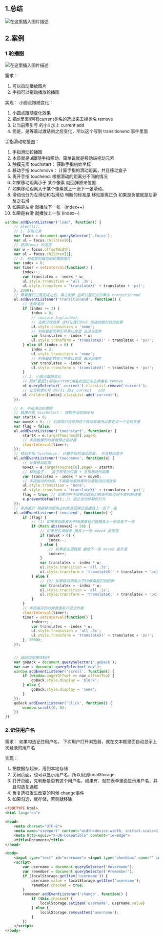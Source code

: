 ## 1.总结
![在这里插入图片描述](https://img-blog.csdnimg.cn/20210103195604207.png?x-oss-process=image/watermark,type_ZmFuZ3poZW5naGVpdGk,shadow_10,text_aHR0cHM6Ly9ibG9nLmNzZG4ubmV0L3FxXzM1MjE4NTIz,size_16,color_FFFFFF,t_70#pic_center)


## 2.案例
### 1.轮播图
![在这里插入图片描述](https://img-blog.csdnimg.cn/2021010318252174.gif#pic_center)

需求：
1. 可以自动播放图片
2. 手指可以拖动播放轮播图

实现：
小圆点跟随变化：
1. 小圆点跟随变化效果
2. 把ol里面li带有current类名的选出来去掉类名 remove
3. 让当前索引号 的小li 加上 current add
4. 但是，是等着过渡结束之后变化，所以这个写到 transitionend 事件里面

手指滑动轮播图：
1. 手指滑动轮播图
2. 本质就是ul跟随手指移动，简单说就是移动端拖动元素
3. 触摸元素 touchstart： 获取手指初始坐标
4. 移动手指 touchmove： 计算手指的滑动距离，并且移动盒子
5. 离开手指 touchend: 根据滑动的距离分不同的情况
6. 如果移动距离小于 某个像素 就回弹原来位置
7. 如果移动距离大于某个像素就上一张下一张滑动。
8. 滑动也分为左滑动和右滑动 判断的标准是 移动距离正负 如果是负值就是左滑 反之右滑
9. 如果是左滑 就播放下一张 （index++）
10. 如果是右滑 就播放上一张 (index--)
```javascript
window.addEventListener('load', function() {
    // alert(1);
    // 1. 获取元素 
    var focus = document.querySelector('.focus');
    var ul = focus.children[0];
    // 获得focus 的宽度
    var w = focus.offsetWidth;
    var ol = focus.children[1];
    // 2. 利用定时器自动轮播图图片
    var index = 0;
    var timer = setInterval(function() {
        index++;
        var translatex = -index * w;
        ul.style.transition = 'all .3s';
        ul.style.transform = 'translateX(' + translatex + 'px)';
    }, 2000);
    // 等着我们过渡完成之后，再去判断 监听过渡完成的事件 transitionend 
    ul.addEventListener('transitionend', function() {
        // 无缝滚动
        if (index >= 3) {
            index = 0;
            // console.log(index);
            // 去掉过渡效果 这样让我们的ul 快速的跳到目标位置
            ul.style.transition = 'none';
            // 利用最新的索引号乘以宽度 去滚动图片
            var translatex = -index * w;
            ul.style.transform = 'translateX(' + translatex + 'px)';
        } else if (index < 0) {
            index = 2;
            ul.style.transition = 'none';
            // 利用最新的索引号乘以宽度 去滚动图片
            var translatex = -index * w;
            ul.style.transform = 'translateX(' + translatex + 'px)';
        }
        // 3. 小圆点跟随变化
        // 把ol里面li带有current类名的选出来去掉类名 remove
        ol.querySelector('.current').classList.remove('current');
        // 让当前索引号 的小li 加上 current   add
        ol.children[index].classList.add('current');
    });

    // 4. 手指滑动轮播图 
    // 触摸元素 touchstart： 获取手指初始坐标
    var startX = 0;
    var moveX = 0; // 后面我们会使用这个移动距离所以要定义一个全局变量
    var flag = false;
    ul.addEventListener('touchstart', function(e) {
        startX = e.targetTouches[0].pageX;
        // 手指触摸的时候就停止定时器
        clearInterval(timer);
    });
    // 移动手指 touchmove： 计算手指的滑动距离， 并且移动盒子
    ul.addEventListener('touchmove', function(e) {
        // 计算移动距离
        moveX = e.targetTouches[0].pageX - startX;
        // 移动盒子：  盒子原来的位置 + 手指移动的距离 
        var translatex = -index * w + moveX;
        // 手指拖动的时候，不需要动画效果所以要取消过渡效果
        ul.style.transition = 'none';
        ul.style.transform = 'translateX(' + translatex + 'px)';
        flag = true; // 如果用户手指移动过我们再去判断否则不做判断效果
        e.preventDefault(); // 阻止滚动屏幕的行为
    });
    // 手指离开 根据移动距离去判断是回弹还是播放上一张下一张
    ul.addEventListener('touchend', function(e) {
        if (flag) {
            // (1) 如果移动距离大于50像素我们就播放上一张或者下一张
            if (Math.abs(moveX) > 50) {
                // 如果是右滑就是 播放上一张 moveX 是正值
                if (moveX > 0) {
                    index--;
                } else {
                    // 如果是左滑就是 播放下一张 moveX 是负值
                    index++;
                }
                var translatex = -index * w;
                ul.style.transition = 'all .3s';
                ul.style.transform = 'translateX(' + translatex + 'px)';
            } else {
                // (2) 如果移动距离小于50像素我们就回弹
                var translatex = -index * w;
                ul.style.transition = 'all .1s';
                ul.style.transform = 'translateX(' + translatex + 'px)';
            }
        }
        // 手指离开的时候就重新开启定时器
        clearInterval(timer);
        timer = setInterval(function() {
            index++;
            var translatex = -index * w;
            ul.style.transition = 'all .3s';
            ul.style.transform = 'translateX(' + translatex + 'px)';
        }, 2000);
    });


    // 返回顶部模块制作
    var goBack = document.querySelector('.goBack');
    var nav = document.querySelector('nav');
    window.addEventListener('scroll', function() {
        if (window.pageYOffset >= nav.offsetTop) {
            goBack.style.display = 'block';
        } else {
            goBack.style.display = 'none';
        }
    });
    goBack.addEventListener('click', function() {
        window.scroll(0, 0);
    })
})
```
### 2.记住用户名

需求：
如果勾选记住用户名， 下次用户打开浏览器，就在文本框里面自动显示上次登录的用户名

实现：
1. 把数据存起来，用到本地存储
2. 关闭页面，也可以显示用户名，所以用到localStorage
3. 打开页面，先判断是否有这个用户名，如果有，就在表单里面显示用户名，并且勾选复选框
4. 当复选框发生改变的时候 change事件
5. 如果勾选，就存储，否则就移除

```html
<!DOCTYPE html>
<html lang="en">

<head>
    <meta charset="UTF-8">
    <meta name="viewport" content="width=device-width, initial-scale=1.0">
    <meta http-equiv="X-UA-Compatible" content="ie=edge">
    <title>Document</title>
</head>

<body>
    <input type="text" id="username"> <input type="checkbox" name="" id="remember"> 记住用户名
    <script>
        var username = document.querySelector('#username');
        var remember = document.querySelector('#remember');
        if (localStorage.getItem('username')) {
            username.value = localStorage.getItem('username');
            remember.checked = true;
        }
        remember.addEventListener('change', function() {
            if (this.checked) {
                localStorage.setItem('username', username.value)
            } else {
                localStorage.removeItem('username');
            }
        })
    </script>
</body>
```
